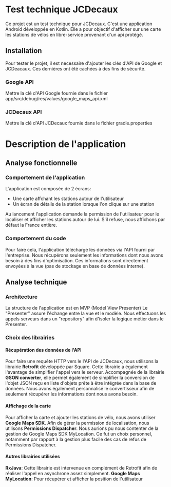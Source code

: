 # Test technique JCDecaux
Ce projet est un test technique pour JCDecaux. C'est une application Android développée en Kotlin.
Elle a pour objectif d'afficher sur une carte les stations de vélos en libre-service provenant d'un api protégé.  

## Installation

Pour tester le projet, il est necessaire d'ajouter les clés d'API de Google et JCDeacaux.
Ces dernières ont été cachées à des fins de sécurité.
### Google API
Mettre la clé d'API Google fournie dans le fichier app/src/debug/res/values/google_maps_api.xml
### JCDecaux API
Mettre la clé d'API JCDecaux fournie dans le fichier gradle.properties

# Description de l'application
## Analyse fonctionnelle

### Comportement de l'application
L'application est composée de 2 écrans:
- Une carte affchant les stations autour de l'utilisateur
- Un écran de détails de la station lorsque l'on clique sur une station

Au lancement l'application demande la permission de l'utilisateur pour le localiser et afficher les stations autour de lui.
S'il refuse, nous affichons par défaut la France entière.

### Comportement du code
Pour faire cela, l'application télécharge les données via l'API fourni par l'entreprise.
Nous récupérons seulement les informations dont nous avons besoin à des fins d'optimisation. 
Ces informations sont directement envoyées à la vue (pas de stockage en base de données interne).

## Analyse technique
### Architecture
La structure de l'application est en MVP (Model View Presenter)
Le "Presenter" assure l'échange entre la vue et le modèle.
Nous effectuons les appels serveurs dans un "repository" afin d'isoler la logique métier dans le Presenter.

### Choix des librairies

#### Récupération des données de l'API
 
Pour faire une requête HTTP vers le l'API de JCDecaux, nous utilisons la librairie **Retrofit** développée par Square.
Cette librairie a également l'avantage de simplifier l'appel vers le serveur. Accompagnée de la librairie **GSON converter**, elle permet également de simplifier la conversion de l'objet JSON reçu en liste d'objets prête à être intégrée dans la base de données. Nous avons également personnalisé le convertisseur afin de seulement récupérer les informations dont nous avons besoin.

#### Affichage de la carte
Pour afficher la carte et ajouter les stations de vélo, nous avons utiliser **Google Maps SDK**. 
Afin de gérer la permission de localisation, nous utilisons **Permissions Dispatcher**.
Nous aurions pu nous contenter de la gestion de Google Maps SDK MyLocation.
Ce fut un choix personnel, notamment par rapport à la gestion plus facile des cas de refus de Permissions Dispatcher.

#### Autres librairies utilisées

**RxJava**: Cette librairie est intervenue en complément de Retrofit afin de réaliser l'appel en asynchrone assez simplement.
**Google Maps MyLocation**: Pour récupérer et afficher la position de l'utilisateur